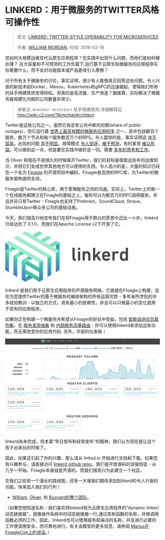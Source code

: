 # LINKERD：用于微服务的TWITTER风格可操作性

> 原文: [LINKERD: TWITTER-STYLE OPERABILITY FOR MICROSERVICES][]
>
> 作者: [WILLIAM MORGAN][], 时间: 2016-02-18

您如何大规模运维现代云原生应用程序？在实践中出现什么问题，而他们是如何被处理？ 在大容量和不可预测的工作负载下,运行基于云原生和微服务的应用程序实际需要什么，而不会对功能版本或产品更改引入摩擦？

对于所有关于微服务的讨论，事实证明，很少有人能够真正回答这些问题。令人兴奋的新技术如Docker，Mesos，Kubernetes和gRPC的迅速崛起，使得我们所有的扶手椅建筑师变得轻松。但真的是高流量，生产用途？据推算，实际解决了微服务器规模化问题的公司数量非常少。

> 译者注: `Armchair Architect` 扶手椅建筑师,详细解释见 http://wiki.c2.com/?ArmchairArchitect

Twitter是这些公司之一。虽然它肯定有公共中断的份额(share of public outages)，但它运行着 [世界上最高规模的微服务应用程序][] 之一，其中包括数百个服务，数万个节点和每个服务数百万个的RPS。令人震惊的是，事实证明这 [并不容易][]。出现的问题 [并不明显][]。故障模式 [令人惊讶][]，[难于预测][]，有时甚至 [难以形容][]。可以做到这一点，但是要在实践中做好这一切，需要 [多年的思考和工作][]。

当 Oliver 和我在不是很久的时候离开Twitter，我们的目标是吸取这些年的运维知识，并把它们变成世界其他地方可以使用的东西。令人高兴的是，大量的知识已经在一个名为 [Finagle][] 的开源项目中编码，Finagle是高效的RPC库，为Twitter的微服务架构提供支持。

Finagle是Twitter的核心库，用于管理服务之间的沟通。实际上，Twitter上的每一个在线服务都建立在Finagle的基础之上，每秒可以为数百万的RPC调用服务。并且并非只有Twitter - Finagle也支持了Pinterest，SoundCloud, Strava，StumbleUpon等众多公司的基础设施。

今天，我们很高兴地宣布我们在将Finagle用于群众的愿景中迈出一小步。linkerd 已经达到了 0.1.0，而我们在Apache License v2下开源了它。

![](images/buoyant-linkerd-logo.png)

linkerd  是我们用于云原生应用程序的开源服务网格。它直接在Finagle上构建，旨在为您提供Twitter的基于微服务的编排架构的所有运营优势 - 多年来所学到的许多经验教训 - 以独立的方式，具有最小的依赖性，并且可以只做最小的变化就用于现有的应用程序。

如果你正在构建一个微服务并希望从Finagle的好处中受益，包括 [智能自适应负载均衡][]，在 [服务发现抽象][] 和  [内部服务流量路由][] - 你可以使用linkerd来添加这些功能，而无需改变你的应用代码. 另外，华丽的仪表板！

![](images/buoyant-linkerd-dashboard.png)

linkerd尚未完成，但本着“早日发布和经常发布”的精神，我们认为现在是让这个孩子出来玩的时候了。

因此，如果这引起了你的兴趣，那么请从 linksd.io 开始进行文档和下载。如果您有兴趣参与，请直接访问 [linkerd github repo][]。我们是开放源码的坚强信徒 - 从几乎一开始，Finagle本身就是开源的，而我们很高兴为此建立一个社区。

在我们之前有一个漫长的路线图，还有一大堆我们期待添加到likerd的令人兴奋的功能。快来加入我们的行列！

- [William][], [Oliver][], 和 [Buoyant的整个团队][]。

（如果您想知道名称：我们喜欢将linkerd视为云原生应用程序的“dynamic linker/动态链接器”，就像操作系统中的动态链接器一行,通过库和函数的名称，并做调用函数必须的工作，因此，linkerd也可以使用服务和端点的名称，并且进行必要的工作使调用安全，而可靠地进行。有关该模型的更多信息，请参阅 [Marius在FinagleCon上的讲话][]。）

[LINKERD: TWITTER-STYLE OPERABILITY FOR MICROSERVICES]:https://buoyant.io/2016/02/18/linkerd-twitter-style-operability-for-microservices/
[WILLIAM MORGAN]:https://buoyant.io/author/william/
[世界上最高规模的微服务应用程序]:https://blog.twitter.com/2013/new-tweets-per-second-record-and-how
[并不容易]:http://www.slideshare.net/InfoQ/decomposing-twitter-adventures-in-serviceoriented-architecture
[并不明显]:https://www.somethingsimilar.com/2013/01/14/notes-on-distributed-systems-for-young-bloods/
[令人惊讶]:http://roc.cs.berkeley.edu/papers/dsconfig.pdf
[难于预测]:http://web.archive.org/web/20141009231131/http://www.ctlab.org/documents/How%20Complex%20Systems%20Fail.pdf
[难以形容]:https://blog.twitter.com/2012/today-s-turbulence-explained
[多年的思考和工作]:http://monkey.org/~marius/redux.html
[Finagle]:http://finagle.github.io/
[智能自适应负载均衡]:../doc/features/load-balancing.md
[服务发现抽象]:../doc/features/service-discovery.md
[内部服务流量路由]:../doc/features/routing.md
[linkerd github repo]:https://github.com/linkerd/linkerd
[William]:https://twitter.com/wm
[Oliver]:https://twitter.com/olix0r
[Buoyant的整个团队]:https://buoyant.io/
[Marius在FinagleCon上的讲话]:http://monkey.org/~marius/redux.html
